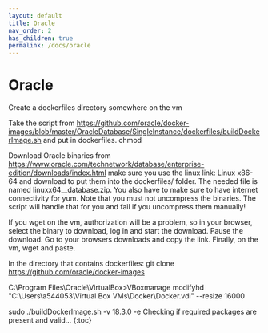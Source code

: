 ```yaml
---
layout: default
title: Oracle
nav_order: 2
has_children: true
permalink: /docs/oracle
---
```


# Oracle

Create a dockerfiles directory somewhere on the vm

Take the script from
https://github.com/oracle/docker-images/blob/master/OracleDatabase/SingleInstance/dockerfiles/buildDockerImage.sh
and put in dockerfiles. chmod 

Download Oracle binaries from
https://www.oracle.com/technetwork/database/enterprise-edition/downloads/index.html
make sure you use the linux link: Linux x86-64 and download to put them into the dockerfiles/<version> folder. The needed file is named linuxx64__database.zip. You also have to make sure to have internet connectivity for yum. Note that you must not uncompress the binaries. The script will handle that for you and fail if you uncompress them manually!

If you wget on the vm, authorization will be a problem, so in your browser, select the binary to download, log in and start the download.  Pause the download.  Go to your browsers downloads and copy the link. Finally, on the vm, wget and paste.

In the directory that contains dockerfiles:
git clone https://github.com/oracle/docker-images

C:\Program Files\Oracle\VirtualBox>VBoxmanage modifyhd "C:\Users\a544053\Virtual
Box VMs\Docker\Docker.vdi" --resize 16000

sudo ./buildDockerImage.sh -v 18.3.0 -e
Checking if required packages are present and valid...
{:toc}
